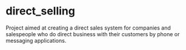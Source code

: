 # direct_selling
Project aimed at creating a direct sales system for companies and salespeople who do direct business with their customers by phone or messaging applications.
